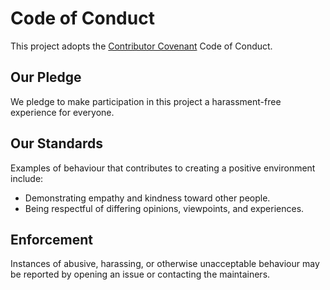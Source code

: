 # Code of Conduct

This project adopts the [Contributor Covenant](https://www.contributor-covenant.org/) Code of Conduct.

## Our Pledge

We pledge to make participation in this project a harassment-free experience for everyone.

## Our Standards

Examples of behaviour that contributes to creating a positive environment include:

- Demonstrating empathy and kindness toward other people.
- Being respectful of differing opinions, viewpoints, and experiences.

## Enforcement

Instances of abusive, harassing, or otherwise unacceptable behaviour may be reported by opening an issue or contacting the maintainers.
